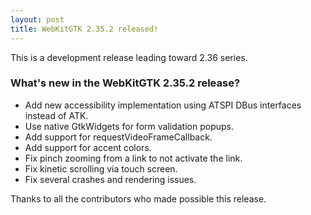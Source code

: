 ```yaml
---
layout: post
title: WebKitGTK 2.35.2 released!
---
```


This is a development release leading toward 2.36 series.

### What's new in the WebKitGTK 2.35.2 release?

 - Add new accessibility implementation using ATSPI DBus interfaces instead of ATK.
 - Use native GtkWidgets for form validation popups.
 - Add support for requestVideoFrameCallback.
 - Add support for accent colors.
 - Fix pinch zooming from a link to not activate the link.
 - Fix kinetic scrolling via touch screen.
 - Fix several crashes and rendering issues.

Thanks to all the contributors who made possible this release.